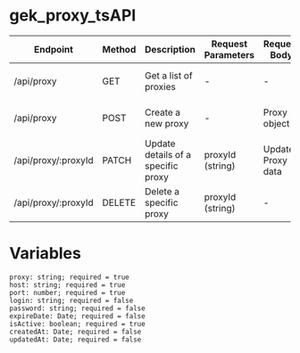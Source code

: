 # gek_proxy_tsAPI

| Endpoint                 | Method | Description                                  | Request Parameters | Request Body        | Response Body         |
|--------------------------|--------|----------------------------------------------|--------------------|---------------------|-----------------------|
| /api/proxy               | GET    | Get a list of proxies                        | -                  | -                   | List of Proxy objects |
| /api/proxy               | POST   | Create a new proxy                           | -                  | Proxy object        | Created Proxy object  |
| /api/proxy/:proxyId      | PATCH  | Update details of a specific proxy           | proxyId (string)   | Updated Proxy data  | Updated Proxy object  |
| /api/proxy/:proxyId      | DELETE | Delete a specific proxy                      | proxyId (string)   | -                   | Message (string)      |

# Variables
    proxy: string; required = true
    host: string; required = true
    port: number; required = true
    login: string; required = false
    password: string; required = false
    expireDate: Date; required = false
    isActive: boolean; required = true
    createdAt: Date; required = false
    updatedAt: Date; required = false
